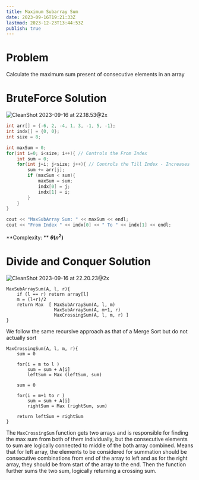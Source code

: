 ```yaml
---
title: Maximum Subarray Sum
date: 2023-09-16T19:21:33Z
lastmod: 2023-12-23T13:44:53Z
publish: true
---
```


# Problem

Calculate the maximum sum present of consecutive elements in an array

# BruteForce Solution

​![CleanShot 2023-09-16 at 22.18.53@2x](Maximum%20Subarray%20Sum.png)​

```cpp
int arr[] = {-6, 2, -4, 1, 3, -1, 5, -1};
int indx[] = {0, 0};
int size = 8;

int maxSum = 0;
for(int i=0; i<size; i++){ // Controls the From Index
	int sum = 0;
	for(int j=i; j<size; j++){ // Controls the Till Index - Increases
		sum += arr[j];
		if (maxSum < sum){
			maxSum = sum;
			indx[0] = j;
			indx[1] = i;
		}
	}
}

cout << "MaxSubArray Sum: " << maxSum << endl;
cout << "From Index " << indx[0] << " To " << indx[1] << endl;
```

**Complexity: ** **$\theta(n^2)$**

# Divide and Conquer Solution

​![CleanShot 2023-09-16 at 22.20.23@2x](Maximum%20Subarray%20Sum-1.png)​

```
MaxSubArraySum(A, l, r){
	if (l == r) return array[l]
	m = (l+r)/2
	return Max  [ MaxSubArraySum(A, l, m)
				  MaxSubArraySum(A, m+1, r)
				  MaxCrossingSum(A, l, m, r) ]
}
```

We follow the same recursive approach as that of a Merge Sort but do not actually sort

```
MaxCrossingSum(A, l, m, r){
	sum = 0

	for(i = m to l )
		sum = sum + A[i]
		leftSum = Max (leftSum, sum)

	sum = 0

	for(i = m+1 to r )
		sum = sum + A[i]
		rightSum = Max (rightSum, sum)

	return leftSum + rightSum
}
```

The `MaxCrossingSum`​​​ function gets two arrays and is responsible for finding the max sum from both of them individually, but the consecutive elements to sum are logically connected to middle of the both array combined. Means that for left array, the elements to be considered for summation should be consecutive combinations from end of the array to left and as for the right array, they should be from start of the array to the end. Then the function further sums the two sum, logically returning a crossing sum.


